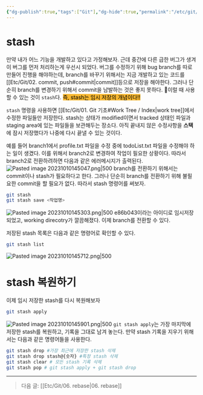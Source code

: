 ```yaml
---
{"dg-publish":true,"tags":["Git"],"dg-hide":true,"permalink":"/etc/git/05-stash/","hide":true,"dgPassFrontmatter":true,"noteIcon":""}
---
```


# stash
만약 내가 어느 기능을 개발하고 있다고 가정해보자. 근데 중간에 다른 급한 버그가 생겨 이 버그를 먼저 처리하는게 우선시 되었다.
버그를 수정하기 위해 bug branch를 따로 만들어 진행을 해야하는데, branch를 바꾸기 위해서는 지금 개발하고 있는 코드를 [[Etc/Git/02. commit, push#commit\|commit]]등으로 저장을 해야한다.
그러나 단순히 branch를 변경하기 위해서 commit을 남발하는 것은 좋지 못하다. 이럴 때 사용할 수 있는 것이 `stash`다.
<mark style='background:#f7b731'>즉, stash는 임시 저장의 개념이다!!</mark>

`stash` 명령을 사용하면 [[Etc/Git/01. Git 기초#Work Tree / Index\|work tree]]에서 수정한 파일들만 저장한다. stash는 상태가 modified이면서 tracked 상태인 파일과 staging area에 있는 파일들을 보관해두는 장소다. 아직 끝내지 않은 수정사항을 **스택**에 잠시 저장했다가 나중에 다시 끝낼 수 있는 것이다.

예를 들어 branch1에서 profile.txt 파일을 수정 중에 todoList.txt 파일을 수정해야 하는 일이 생겼다.
이를 위해서 branch2로 변경하여 작업이 필요한 상황이다. 따라서 branch2로 전환하려하면 다음과 같은 에러메시지가 출력된다.
![Pasted image 20231010145047.png|500](/img/user/Etc/Git/Pasted%20image%2020231010145047.png)
branch를 전환하기 위해서는 commit이나 stash가 필요하다고 한다. 그러나 단순히 branch를 전환하기 위해 불필요한 commit을 할 필요가 없다. 따라서 stash 명령어를 써보자.
```bash
git stash
git stash save <작업명>
```

![Pasted image 20231010145303.png|500](/img/user/Etc/Git/Pasted%20image%2020231010145303.png)
e86b043이라는 아이디로 임시저장되었고, working direcotry가 깔끔해졌다. 이제 branch를 전환할 수 있다.

저장된 stash 목록은 다음과 같은 명령어로 확인할 수 있다.
```bash
git stash list
```

![Pasted image 20231010145712.png|500](/img/user/Etc/Git/Pasted%20image%2020231010145712.png)


# stash 복원하기
이제 임시 저장한 stash를 다시 복원해보자
```bash
git stash apply
```

![Pasted image 20231010145901.png|500](/img/user/Etc/Git/Pasted%20image%2020231010145901.png)
`git stash apply`는 가장 마지막에 저장한 stash를 복원하고, 기록을 그대로 남겨 놓는다.
만약 stash 기록을 지우기 위해서는 다음과 같은 명령어들을 사용한다.
```bash
git stash drop #가장 최근에 저장한 stash 삭제
git stash drop stash@{숫자} #특정 stash 삭제
git stash clear # 모든 stash 기록 삭제
git stash pop # git stash apply + git stash drop
```


---
> 다음 글: [[Etc/Git/06. rebase\|06. rebase]]